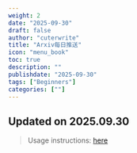 ```yaml
---
weight: 2
date: "2025-09-30"
draft: false
author: "cuterwrite"
title: "Arxiv每日推送"
icon: "menu_book"
toc: true
description: ""
publishdate: "2025-09-30"
tags: ["Beginners"]
categories: [""]
---
```

## Updated on 2025.09.30
> Usage instructions: [here](./docs/README.md#usage)

